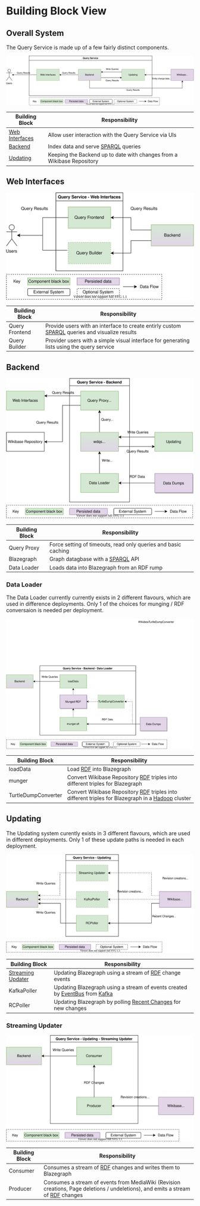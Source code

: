 # Building Block View

## Overall System

The Query Service is made up of a few fairly distinct components.

![](./diagrams/05-00-building-blocks.drawio.svg)

| Building Block                    | Responsibility                                                         |
| --------------------------------- | ---------------------------------------------------------------------- |
| [Web Interfaces](#web-interfaces) | Allow user interaction with the Query Service via UIs                  |
| [Backend](#backend)               | Index data and serve [SPARQL](./../../Glossary.md#sparql) queries      |
| [Updating](#updating)             | Keeping the Backend up to date with changes from a Wikibase Repository |

## Web Interfaces

![](./diagrams/05-01-web-interfaces.drawio.svg)

| Building Block | Responsibility                                                                                                              |
| -------------- | --------------------------------------------------------------------------------------------------------------------------- |
| Query Frontend | Provide users with an interface to create entirly custom [SPARQL](./../../Glossary.md#sparql) queries and visualize results |
| Query Builder  | Provider users with a simple visual interface for generating lists using the query service                                  |

## Backend

![](./diagrams/05-01-backend.drawio.svg)

| Building Block | Responsibility                                                  |
| -------------- | --------------------------------------------------------------- |
| Query Proxy    | Force setting of timeouts, read only queries and basic caching  |
| Blazegraph     | Graph datagbase with a [SPARQL](./../../Glossary.md#sparql) API |
| Data Loader    | Loads data into Blazegraph from an RDF rump                     |

### Data Loader

The Data Loader currently currently exists in 2 different flavours, which are used in difference deployments.
Only 1 of the choices for munging / RDF conversaion is needed per deployment.

![](./diagrams/05-02-backend-loader.drawio.svg)

| Building Block      | Responsibility                                                                                                                                             |
| ------------------- | ---------------------------------------------------------------------------------------------------------------------------------------------------------- |
| loadData            | Load [RDF](./../../Glossary.md#rdf) into Blazegraph                                                                                                        |
| munger              | Convert Wikibase Repository [RDF](./../../Glossary.md#rdf) triples into different triples for Blazegraph                                                   |
| TurtleDumpConverter | Convert Wikibase Repository [RDF](./../../Glossary.md#rdf) triples into different triples for Blazegraph in a [Hadoop](./../../Glossary.md#hadoop) cluster |

## Updating

The Updating system curently exists in 3 different flavours, which are used in different deployments.
Only 1 of these update paths is needed in each deployment.

![](./diagrams/05-01-updating.drawio.svg)

| Building Block                          | Responsibility                                                                                                                           |
| --------------------------------------- | ---------------------------------------------------------------------------------------------------------------------------------------- |
| [Streaming Updater](#streaming-updater) | Updating Blazegraph using a stream of [RDF](./../../Glossary.md#rdf) change events                                                       |
| KafkaPoller                             | Updating Blazegraph using a stream of events created by [EventBus](./../../Glossary.md#eventbus) from [Kafka](./../../Glossary.md#kafka) |
| RCPoller                                | Updating Blazegraph by polling [Recent Changes](./../../Glossary.md#recent-changes) for new changes                                      |

### Streaming Updater

![](./diagrams/05-02-streaming-updater.drawio.svg)

| Building Block | Responsibility                                                                                                                                              |
| -------------- | ----------------------------------------------------------------------------------------------------------------------------------------------------------- |
| Consumer       | Consumes a stream of [RDF](./../../Glossary.md#rdf) changes and writes them to Blazegraph                                                                   |
| Producer       | Consumes a stream of events from MediaWiki (Revision creations, Page deletions / undeletions), and emits a stream of [RDF](./../../Glossary.md#rdf) changes |
